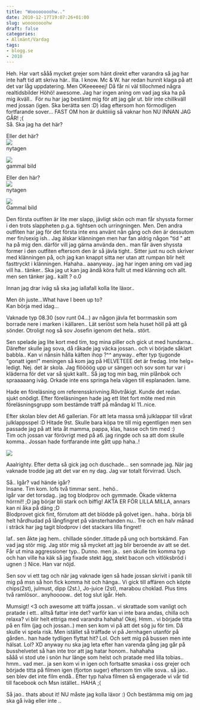```yaml
---
title: "Woooooooohw.."
date: 2010-12-17T19:07:26+01:00
slug: woooooooohw
draft: false
categories:
- Allmänt/Vardag
tags:
- blogg.se
- 2010
---
```

Heh. Har vart sååå mycket grejer som hänt direkt efter varandra så jag har inte haft tid att skriva här.. Illa. I know. Mc & W. har redan hunnit klaga på att det var låg uppdatering. Men OKeeeeeej! Då får ni väl tillochmed några realtidsbilder Höhö! awesome. Jag har ingen aning om vad jag ska ha på mig ikväll..  För nu har jag bestämt mig för att jag går ut. blir inte chillkväll med jossan (igen. Ska berätta sen :D) idag eftersom hon förmodligen fortfarande sover... FAST OM hon är duktiiiig så vaknar hon NU INNAN JAG GÅR! ;(  
Så. Ska jag ha det här?  
  
  
Eller det här?  
![](/assets/images/blogg.se/dsc00460_122065844.jpg)  
nytagen  
  
  
![](https://cdn2.cdnme.se/cdn/9-1/701517/images/2010/dsc02909_122066607.jpg)  
gammal bild  
  
  
  
  
Eller den här?  
![](/assets/images/blogg.se/dsc00466_122065922.jpg)  
nytagen  
  
![](https://cdn3.cdnme.se/cdn/9-1/701517/images/2010/dsc07792_122066381.jpg)  
Gammal bild  
  
Den första outfiten är lite mer slapp, jävligt skön och man får shyssta former i den trots slappheten p.g.a. tightsen och urringningen. Men. Den andra outfiten har jag för det första inte ens använt nån gång och den är dessutom mer fin/sexig ish.. Jag älskar klänningen men har fan aldrig någon "tid " att ha på mig den. därför vill jag gärna använda den.. man får även shyssta former i den outfiten eftersom den är så jävla tight.. Sitter just nu och skriver med klänningen på, och jag kan knappt sitta ner utan att rumpan blir helt fasttryckt i klänningen. Hahaha.. aaanyway.. jag har ingen aning om vad jag vill ha.. tänker.. Ska jag ut kan jag ändå köra fullt ut med klänning och allt. men sen tänker jag.. kallt ? o.0  
  
Innan jag drar iväg så ska jag iallafall kolla lite läxor..  
  
  
Men öh juste...What have I been up to?  
Kan börja med idag...  
  
Vaknade typ 08.30 (sov runt 04...) av någon jävla fet borrmaskin som borrade nere i marken i källaren.. Lät seriöst som hela huset höll på att gå sönder. Otroligt nog så sov Josefin igenom det hela.. stört.  
  
Sen spelade jag lite kort med tim, tog mina piller och gick ut med hundarna.. Därefter skulle jag sova, då råkade jag väcka jossan.. och vi började såklart babbla.. Kan vi nånsin hålla käften ihop ?^^ anyway.. efter typ tjugonde "gonatt igen!" meningen så kom jag på HELVETEEE det är fredag. Inte helg= ledigt. Nej. det är skola. Jag flöööög upp ur sängen och sov som tur var i kläderna för det var så sjukt kallt.. Så jag tog min bag, min plånbok och spraaaaang iväg. Orkade inte ens springa hela vägen till esplanaden. lame.  
  
Hade en föreläsning om referensskrivning.Rövtråkigt. Kunde det redan. sjukt onödigt. Efter föreläsningen hade jag ett litet fort möte med min föreläsningsgrupp som bestämde träff på måndag kl 11..nice.  
  
Efter skolan blev det A6 gallerian. För att leta massa små julklappar till vårat julklappsspel :D Hitade 9st. Skulle bara köpa tre till mig egentligen men sen passade jag på att leta åt mamma, pappa, klas, hasse och tim med :)  
Tim och jossan var förövrigt med på a6. jag ringde och sa att dom skulle komma.. Jossan hade fortfarande inte gått upp haha..!  
  
![](/assets/images/blogg.se/dsc00454_122066782.jpg)  
  
  
Aaalrighty. Efter detta så gick jag och duschade... sen somnade jag. När jag vaknade trodde jag att det var en ny dag. Jag var totalt förvirrad. Usch.  
  
Så.. Igår? vad hände igår?  
Insane. Tim kom. Iofs två timmar sent.. hehö..  
Igår var det torsdag.. jag tog blodprov och gymmade. Ökade vikterna hörrni!! ;D jag börjar bli stark och biffig! AKTA ER FÖR LILLA MILLA, annars kan ni åka på däng ;D  
Blodprovet gick fint, förrutom att det blödde på golvet igen.. haha.. börja bli helt hårdhudad på långfingret på vänsterhanden nu.. Tre och en halv månad i sträck har jag tagit blodprov i det stackars lilla fingret!  
  
Iaf.. sen åkte jag hem.. chillade sönder..tittade på ung och bortskämd. Fan vad jag stör mig. Jag stör mig så mycket att jag blir beroende av att se det. Får ut mina aggressioner typ.. Dunno. men ja..  sen skulle tim komma typ och han ville ha käk så jag fixade stekt ägg, stekt bacon och vitlöksbröd i ugnen :) Nice. Han var nöjd.  
  
Sen sov vi ett tag och när jag vaknade igen så hade jossan skrivit i panik till mig på msn så hon fick komma hit och hänga.. Vi gick till affären och köpte chips(2st), julmust, dipp (2st.), Jo-juice (2st), marabou choklad. Plus tims två ramlösor.. anyhoooow.. det tog slut igår. Heh.  
  
Mumsigt! <3 och awesome att träffa jossan.. vi skrattade som vanligt och pratade i ett.. alltså fattar inte det? varför kan vi inte bara andas, chilla och relaxa? vi blir helt ettriga med varandra hahaha! Okej. Hmm.. vi började titta på en film (jag och jossan..) men sen kom vi på att det sög ju för tim. Då skulle vi spela risk. Men istället så träffade vi på Jernhagen utanför på gården.. han hade tydligen flyttat hit? Lol. Och sett mig på bussen men inte hälsat. Lol? XD anyway nu ska jag leta efter han varenda gång jag går på busshelvetet så han inte tror att jag hatar honom.. hahahaha  
sååå vi stod ute i snön hur länge som helst och pratade med lilla tobias.. hmm.. vad mer.. ja sen kom vi in igen och fortsatte smaska i oss grejer och började titta på filmen igen (fjorton suger) eftersom tim ville sova.. så jao.. sen blev det inte film endå.. Efter typ halva filmen så engagerade vi vår tid till facebook och Msn istället.. HAHA ;(  
  
Så jao.. thats about it! NU måste jag kolla läxor :) Och bestämma mig om jag ska gå iväg eller inte ..